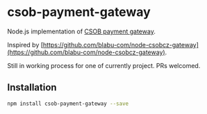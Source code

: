 # csob-payment-gateway
Node.js implementation of [CSOB payment gateway](https://github.com/csob/paymentgateway).

Inspired by [https://github.com/blabu-com/node-csobcz-gateway](https://github.com/blabu-com/node-csobcz-gateway).

Still in working process for one of currently project. PRs welcomed.

## Installation
```bash
npm install csob-payment-gateway --save
```
